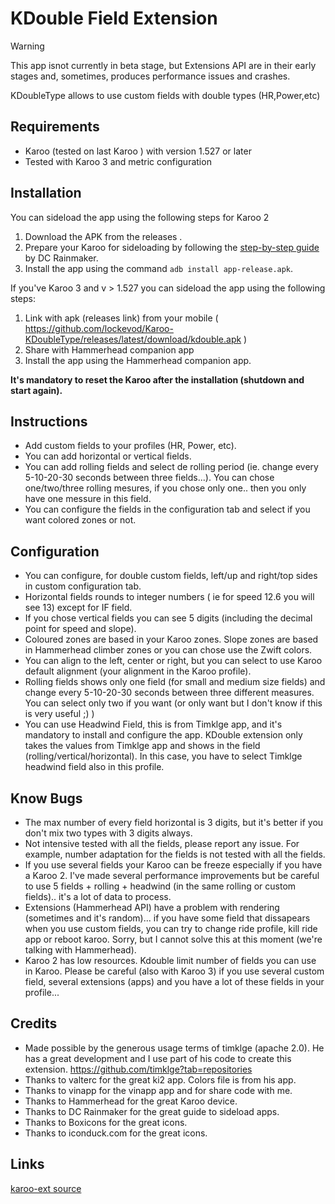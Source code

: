 # KDouble Field  Extension

> [!WARNING]  
> This app isnot currently in beta stage, but Extensions API are in their early stages and, sometimes, produces performance issues and crashes.

KDoubleType allows to use custom fields with double types (HR,Power,etc)

## Requirements
- Karoo (tested on last Karoo ) with version 1.527 or later
- Tested with Karoo 3 and metric configuration

## Installation

You can sideload the app using the following steps for Karoo 2

1. Download the APK from the releases .
2. Prepare your Karoo for sideloading by following the [step-by-step guide](https://www.dcrainmaker.com/2021/02/how-to-sideload-android-apps-on-your-hammerhead-karoo-1-karoo-2.html) by DC Rainmaker.
3. Install the app using the command `adb install app-release.apk`.


If you've Karoo 3 and v > 1.527 you can sideload the app using the following steps:

1. Link with apk (releases link) from your mobile ( https://github.com/lockevod/Karoo-KDoubleType/releases/latest/download/kdouble.apk )
2. Share with Hammerhead companion app
3. Install the app using the Hammerhead companion app.

**It's mandatory to reset the Karoo after the installation (shutdown and start again).**

## Instructions

- Add custom fields to your profiles (HR, Power, etc).
- You can add horizontal or vertical fields.
- You can add rolling fields and select de rolling period (ie. change every 5-10-20-30 seconds between three fields...). You can chose one/two/three rolling mesures, if you chose only one.. then you only have one messure in this field.
- You can configure the fields in the configuration tab and select if you want colored zones or not.

## Configuration
- You can configure, for double custom fields, left/up and right/top sides in custom configuration tab.
- Horizontal fields rounds to integer numbers ( ie for speed 12.6 you will see 13) except for IF field.
- If you chose vertical fields you can see 5 digits (including the decimal point for speed and slope).
- Coloured zones are based in your Karoo zones. Slope zones are based in Hammerhead climber zones or you can chose use the Zwift colors.
- You can align  to the left, center or right, but you can select to use Karoo default alignment (your alignment in the Karoo profile).
- Rolling fields shows only one field (for small and medium size fields) and change every 5-10-20-30 seconds between three different measures. You can select only two if you want (or only want but I don't know if this is very useful ;) )
- You can use Headwind Field, this is from Timklge app, and it's mandatory to install and configure the app. KDouble extension only takes the values from Timklge app and shows in the field (rolling/vertical/horizontal).
In this case, you have to select Timklge headwind field also in this profile.

## Know Bugs
- The max number of every field horizontal is 3 digits, but it's better if you don't mix two types with 3 digits always.
- Not intensive tested with all the fields, please report any issue. For example, number adaptation for the fields is not tested with all the fields.
- If you use several fields your Karoo can be freeze especially if you have a Karoo 2. I've made several performance improvements but be careful to use 5 fields + rolling + headwind (in the same rolling or custom fields).. it's a lot of data to process.
- Extensions (Hammerhead API) have a problem with rendering (sometimes and it's random)... if you have some field that dissapears when you use custom fields, you can try to change ride profile, kill ride app or reboot karoo. Sorry, but I cannot solve this at this moment (we're talking with Hammerhead).
- Karoo 2 has low resources. Kdouble limit number of fields you can use in Karoo. Please be careful (also with Karoo 3) if you use several custom field, several extensions (apps) and you have a lot of these fields in your profile...

## Credits

- Made possible by the generous usage terms of timklge (apache 2.0). He has a great development and I use part of his code to create this extension.
  https://github.com/timklge?tab=repositories
- Thanks to valterc for the great ki2 app. Colors file is from his app.
- Thanks to vinapp for the vinapp app and for share code with me. 
- Thanks to Hammerhead for the great Karoo device.
- Thanks to DC Rainmaker for the great guide to sideload apps.
- Thanks to Boxicons for the great icons.
- Thanks to iconduck.com for the great icons.

## Links

[karoo-ext source](https://github.com/hammerheadnav/karoo-ext)
